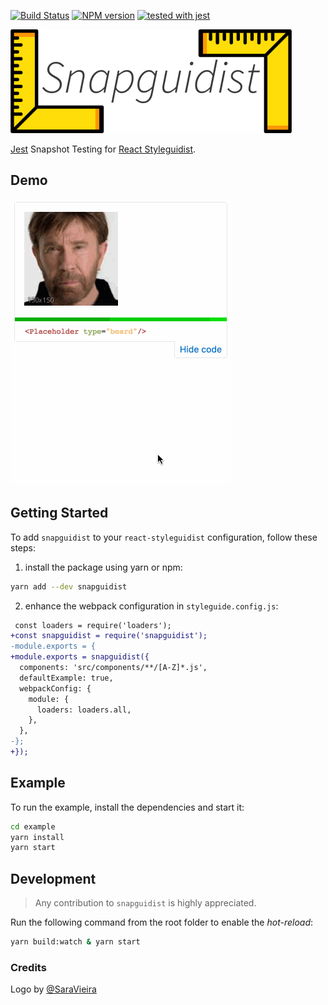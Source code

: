[![Build Status](https://travis-ci.org/styleguidist/snapguidist.svg?branch=master)](https://travis-ci.org/styleguidist/snapguidist)
[![NPM version](https://img.shields.io/npm/v/snapguidist.svg)](https://www.npmjs.com/package/snapguidist)
[![tested with jest](https://img.shields.io/badge/tested_with-jest-99424f.svg)](https://github.com/facebook/jest)

<img alt="Preview" src="logo.png" width="450px" height="166px" />

[Jest](https://github.com/facebook/jest) Snapshot Testing for [React Styleguidist](https://github.com/styleguidist/react-styleguidist).

## Demo

![Demo](demo.gif)

## Getting Started

To add `snapguidist` to your `react-styleguidist` configuration, follow these steps:

1. install the package using yarn or npm:

  ```bash
  yarn add --dev snapguidist
  ```

2. enhance the webpack configuration in `styleguide.config.js`:

  ```diff
   const loaders = require('loaders');
  +const snapguidist = require('snapguidist');
  -module.exports = {
  +module.exports = snapguidist({
    components: 'src/components/**/[A-Z]*.js',
    defaultExample: true,
    webpackConfig: {
      module: {
        loaders: loaders.all,
      },
    },
  -};
  +});
  ```

## Example

To run the example, install the dependencies and start it:

```bash
cd example
yarn install
yarn start
```

## Development

> Any contribution to `snapguidist` is highly appreciated.

Run the following command from the root folder to enable the *hot-reload*:

```bash
yarn build:watch & yarn start
```

### Credits

Logo by [@SaraVieira](https://github.com/SaraVieira)
